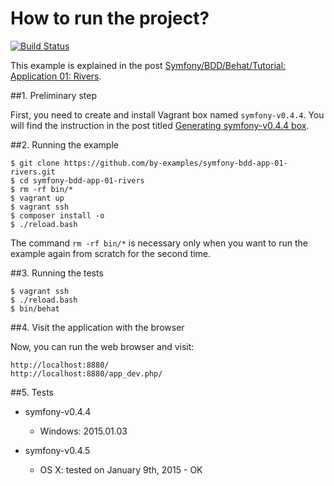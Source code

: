 How to run the project?
=======================

[![Build Status](https://travis-ci.org/by-examples/symfony-bdd-app-01-rivers.svg?branch=2.6.1%2Fsymfony-bdd-app-01-rivers)](https://travis-ci.org/by-examples/symfony-bdd-app-01-rivers)

This example is explained in the post
[Symfony/BDD/Behat/Tutorial: Application 01: Rivers](http://by-examples.net/2015/01/04/symfony-bdd-app-01-rivers.html).

##1. Preliminary step

First, you need to create and install Vagrant box
named `symfony-v0.4.4`. You will find the instruction
in the post titled
[Generating symfony-v0.4.4 box](http://by-examples.net/2014/12/23/generating-symfony-0-4-4-box.html).

##2. Running the example

    $ git clone https://github.com/by-examples/symfony-bdd-app-01-rivers.git
    $ cd symfony-bdd-app-01-rivers
    $ rm -rf bin/*
    $ vagrant up
    $ vagrant ssh
    $ composer install -o
    $ ./reload.bash

The command `rm -rf bin/*` is necessary only when you want to run
the example again from scratch for the second time.

##3. Running the tests

    $ vagrant ssh
    $ ./reload.bash
    $ bin/behat

##4. Visit the application with the browser

Now, you can run the web browser and visit:

    http://localhost:8880/
    http://localhost:8880/app_dev.php/

##5. Tests

* symfony-v0.4.4
  - Windows: 2015.01.03

* symfony-v0.4.5
  - OS X: tested on January 9th, 2015 - OK
